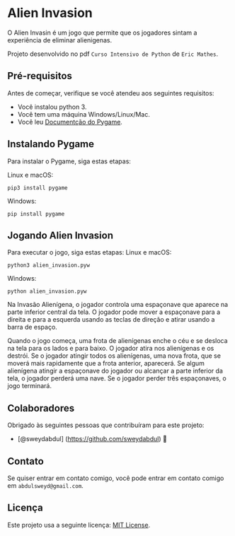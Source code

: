 # Alien Invasion

O Alien Invasin é um jogo que permite que os jogadores sintam a experiência de eliminar alienigenas.

Projeto desenvolvido no pdf `Curso Intensivo de Python` de `Eric Mathes`.

## Pré-requisitos

Antes de começar, verifique se você atendeu aos seguintes requisitos:
* Você instalou python 3.
* Você tem uma máquina Windows/Linux/Mac.
* Você leu <a href="https://www.pygame.org/docs/">Documentção do Pygame</a>.

## Instalando Pygame

Para instalar o Pygame, siga estas etapas:

Linux e macOS:
```
pip3 install pygame
```

Windows:
```
pip install pygame
```
## Jogando Alien Invasion

Para executar o jogo, siga estas etapas:
Linux e macOS:
```
python3 alien_invasion.pyw
```

Windows:
```
python alien_invasion.pyw
```

Na Invasão Alienígena, o jogador controla uma espaçonave que aparece na parte inferior central da tela. O jogador pode mover a espaçonave para a direita e para a esquerda usando as teclas de direção e atirar usando a barra de espaço. 

Quando o jogo começa, uma frota de alienígenas enche o céu e se desloca na tela para os lados e para baixo. O jogador atira nos alienígenas e os destrói. Se o jogador atingir todos os alienígenas, uma nova frota, que se moverá mais rapidamente que a frota anterior, aparecerá. Se algum alienígena atingir a espaçonave do jogador ou alcançar a parte inferior da tela, o jogador perderá uma nave. Se o jogador perder três espaçonaves, o jogo terminará.


## Colaboradores

Obrigado às seguintes pessoas que contribuíram para este projeto:

* [@sweydabdul] (https://github.com/sweydabdul) 📖

## Contato

Se quiser entrar em contato comigo, você pode entrar em contato comigo em `abdulsweyd@gmail.com`.

## Licença
Este projeto usa a seguinte licença: [MIT License](https://opensource.org/licenses/MIT).